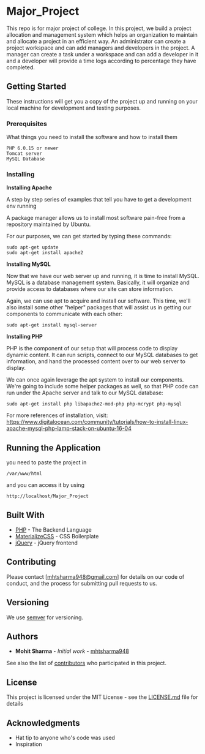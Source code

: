 # Major_Project
This repo is for major project of college. In this project, we build a project allocation and management system which helps an organization to maintain and allocate a project in an efficient way. An administrator can create a project workspace and can add managers and developers in the project. A manager can create a task under a workspace and can add a developer in it and a developer will provide a time logs according to percentage they have completed.

## Getting Started

These instructions will get you a copy of the project up and running on your local machine for development and testing purposes.

### Prerequisites

What things you need to install the software and how to install them

```
PHP 6.0.15 or newer
Tomcat server
MySQL Database
```

### Installing 

**Installing Apache**

A step by step series of examples that tell you have to get a development env running

 A package manager allows us to install most software pain-free from a repository maintained by Ubuntu. 

 For our purposes, we can get started by typing these commands:

```
sudo apt-get update
sudo apt-get install apache2
```
**Installing MySQL**

Now that we have our web server up and running, it is time to install MySQL. MySQL is a database management system. Basically, it will organize and provide access to databases where our site can store information.

Again, we can use apt to acquire and install our software. This time, we'll also install some other "helper" packages that will assist us in getting our components to communicate with each other:

```
sudo apt-get install mysql-server
```
**Installing PHP**

PHP is the component of our setup that will process code to display dynamic content. It can run scripts, connect to our MySQL databases to get information, and hand the processed content over to our web server to display.

We can once again leverage the apt system to install our components. We're going to include some helper packages as well, so that PHP code can run under the Apache server and talk to our MySQL database:
```
sudo apt-get install php libapache2-mod-php php-mcrypt php-mysql
```

For more references of installation, visit: https://www.digitalocean.com/community/tutorials/how-to-install-linux-apache-mysql-php-lamp-stack-on-ubuntu-16-04
## Running the Application

you need to paste the project in
```
/var/www/html
```
and you can access it by using
```
http://localhost/Major_Project
```
## Built With

* [PHP](http://php.net/docs.php) - The Backend Language
* [MaterializeCSS](http://materializecss.com/) - CSS Boilerplate
* [jQuery](https://api.jquery.com/) - jQuery frontend

## Contributing

Please contact [mhtsharma948@gmail.com] for details on our code of conduct, and the process for submitting pull requests to us.

## Versioning
We use [semver](http://semver.org/) for versioning.


## Authors

* **Mohit Sharma** - *Initial work* - [mhtsharma948](https://github.com/mhtsharma948)

See also the list of [contributors](https://github.com/your/project/contributors) who participated in this project.

## License

This project is licensed under the MIT License - see the [LICENSE.md](LICENSE.md) file for details

## Acknowledgments

* Hat tip to anyone who's code was used
* Inspiration
